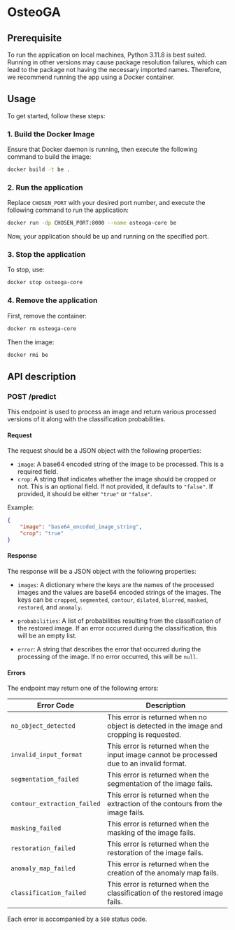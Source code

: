 # OsteoGA

## Prerequisite
To run the application on local machines, Python 3.11.8 is best suited.
Running in other versions may cause package resolution failures, which can lead to the package not having the necessary imported names.
Therefore, we recommend running the app using a Docker container.

## Usage
To get started, follow these steps:

### 1. Build the Docker Image

Ensure that Docker daemon is running, then execute the following command to build the image:

```bash
docker build -t be .
```

### 2. Run the application
Replace `CHOSEN_PORT` with your desired port number, and execute the following command to run the application:
```bash
docker run -dp CHOSEN_PORT:8000 --name osteoga-core be
```
Now, your application should be up and running on the specified port.

### 3. Stop the application
To stop, use:
```bash
docker stop osteoga-core
```

### 4. Remove the application
First, remove the container:
```bash
docker rm osteoga-core
```
Then the image:
```bash
docker rmi be
```

## API description

### POST /predict

This endpoint is used to process an image and return various processed versions of it along with the classification probabilities.

#### Request

The request should be a JSON object with the following properties:

- `image`: A base64 encoded string of the image to be processed. This is a required field.
- `crop`: A string that indicates whether the image should be cropped or not. This is an optional field. If not provided, it defaults to `"false"`. If provided, it should be either `"true"` or `"false"`.

Example:

```json
{
    "image": "base64_encoded_image_string",
    "crop": "true"
}
```

#### Response

The response will be a JSON object with the following properties:

* `images`: A dictionary where the keys are the names of the processed images and the values are base64 encoded strings of the images. The keys can be `cropped`, `segmented`, `contour`, `dilated`, `blurred`, `masked`, `restored`, and `anomaly`.

* `probabilities`: A list of probabilities resulting from the classification of the restored image. If an error occurred during the classification, this will be an empty list.

* `error`: A string that describes the error that occurred during the processing of the image. If no error occurred, this will be `null`.

#### Errors

The endpoint may return one of the following errors:

| Error Code | Description |
|------------|-------------|
| `no_object_detected` | This error is returned when no object is detected in the image and cropping is requested. |
| `invalid_input_format` | This error is returned when the input image cannot be processed due to an invalid format. |
| `segmentation_failed` | This error is returned when the segmentation of the image fails. |
| `contour_extraction_failed` | This error is returned when the extraction of the contours from the image fails. |
| `masking_failed` | This error is returned when the masking of the image fails. |
| `restoration_failed` | This error is returned when the restoration of the image fails. |
| `anomaly_map_failed` | This error is returned when the creation of the anomaly map fails. |
| `classification_failed` | This error is returned when the classification of the restored image fails. |

Each error is accompanied by a `500` status code.

